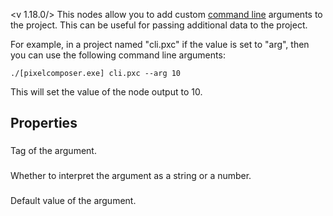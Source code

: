 <v 1.18.0/>
This nodes allow you to add custom <a href="/misc/command_line.html">command line</a> arguments to the project. This can be useful for passing additional data to the project.

For example, in a project named "cli.pxc" if the <junc tag> value is set to "arg", then you can use the following command line arguments:

```./[pixelcomposer.exe] cli.pxc --arg 10```

This will set the value of the node output to 10.

## Properties

### <junc tag>
Tag of the argument.

### <junc type>
Whether to interpret the argument as a string or a number.

### <junc default value>
Default value of the argument.
